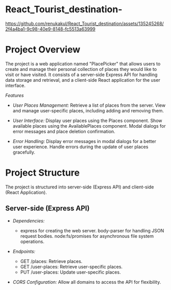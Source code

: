 # React_Tourist_destination-

https://github.com/renukakul/React_Tourist_destination/assets/135245268/2f4a4ba1-9c98-40e9-8148-fc5513a63999

# Project Overview
The project is a web application named "PlacePicker" that allows users to create and manage their personal collection of places they would like to visit or have visited. It consists of a server-side Express API for handling data storage and retrieval, and a client-side React application for the user interface.

*Features*

- *User Places Management:*
  Retrieve a list of places from the server.
  View and manage user-specific places, including adding and removing them.

- *User Interface:*
  Display user places using the Places component.
  Show available places using the AvailablePlaces component.
  Modal dialogs for error messages and place deletion confirmation.

- *Error Handling:*
  Display error messages in modal dialogs for a better user experience.
  Handle errors during the update of user places gracefully.

# Project Structure
The project is structured into server-side (Express API) and client-side (React Application).

## Server-side (Express API)
- *Dependencies:*
    - express for creating the web server.
body-parser for handling JSON request bodies.
node:fs/promises for asynchronous file system operations.

- *Endpoints:*
    - GET /places: Retrieve places.
    - GET /user-places: Retrieve user-specific places.
    - PUT /user-places: Update user-specific places.
- *CORS Configuration:*
  Allow all domains to access the API for flexibility.
